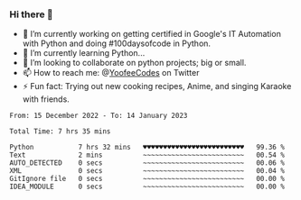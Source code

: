 ### Hi there 👋

<!--
**Sara-Pak/Sara-Pak** is a ✨ _special_ ✨ repository because its `README.md` (this file) appears on your GitHub profile.

Here are some ideas to get you started:
- 🤔 I’m looking for help with ...
- 💬 Ask me about ...
- 😄 Pronouns: ...
-->

- 🔭 I’m currently working on getting certified in Google's IT Automation with Python and doing #100daysofcode in Python. 
- 🌱 I’m currently learning Python...
- 👯 I’m looking to collaborate on python projects; big or small.
- 📫 How to reach me: @[YoofeeCodes](https://twitter.com/YoofeeCodes) on Twitter
- ⚡ Fun fact: Trying out new cooking recipes, Anime, and singing Karaoke with friends.


<!--START_SECTION:waka-->

```text
From: 15 December 2022 - To: 14 January 2023

Total Time: 7 hrs 35 mins

Python           7 hrs 32 mins   ♥♥♥♥♥♥♥♥♥♥♥♥♥♥♥♥♥♥♥♥♥♥♥♥♥   99.36 %
Text             2 mins          ~~~~~~~~~~~~~~~~~~~~~~~~~   00.54 %
AUTO_DETECTED    0 secs          ~~~~~~~~~~~~~~~~~~~~~~~~~   00.06 %
XML              0 secs          ~~~~~~~~~~~~~~~~~~~~~~~~~   00.04 %
GitIgnore file   0 secs          ~~~~~~~~~~~~~~~~~~~~~~~~~   00.00 %
IDEA_MODULE      0 secs          ~~~~~~~~~~~~~~~~~~~~~~~~~   00.00 %
```

<!--END_SECTION:waka-->
